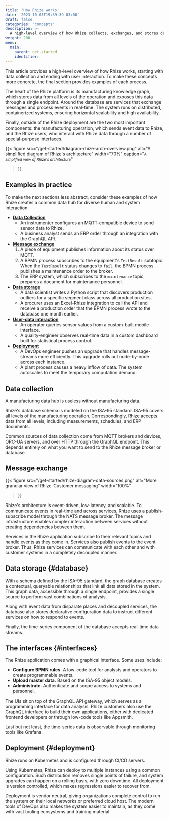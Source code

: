 ```yaml
---
title: 'How Rhize works'
date: '2023-10-03T19:39:39-03:00'
draft: false
categories: "concepts"
description: >-
  A high-level overview of how Rhize collects, exchanges, and stores data, starting with data collection and ending with user interaction.
weight: 200
menu:
  main:
    parent: get-started
    identifier:
---
```


This article provides a high-level overview of how Rhize works, starting with data collection and ending with user interaction.
To make these concepts more concrete, the final section provides examples of each process.

The heart of the Rhize platform is its manufacturing knowledge graph, which stores data from all levels of the operation and exposes this data through a single endpoint.
Around the database are services that exchange messages and process events in real-time.
The system runs on distributed, containerized systems, ensuring horizontal scalability and high availability.

Finally, outside of the Rhize deployment are the two most important components: the manufacturing operation, which sends event data to Rhize, and the Rhize users, who interact with Rhize data through a number of special-purpose interfaces.

{{< figure
src="/get-started/diagram-rhize-arch-overview.png"
alt="A simplified diagram of Rhize's architecture"
width="70%"
caption="<em><small>A simplified view of Rhize's architecture</small></em>"
>}}

## Examples in practice

To make the next sections less abstract, consider these examples of how Rhize creates a common data hub for diverse human and system interaction.

- **[Data Collection](#data-collection)**
    - An instrumenter configures an MQTT-compatible device to send sensor data to Rhize.
    - A business analyst sends an ERP order through an integration with the GraphQL API.
- **[Message exchange](#message-exchange)**
    1. A piece of equipment publishes information about its status over MQTT.
    1. A BPMN process subscribes to the equipment's `TestResult` subtopic. When the `TestResult` status changes to `fail`, the BPMN process publishes a maintenance order to the broker.
    1. The ERP system, which subscribes to the `maintenance` topic, prepares a document for maintenance personnel. 
- **[Data storage](#storage)**
    - A data scientist writes a Python script that discovers production outliers for a specific segment class across all production sites.
    - A procurer uses an Excel-Rhize integration to call the API and receive a production order that the BPMN process wrote to the database one month earlier.
- **[User-data interaction](#interfaces)**
    - An operator queries sensor values from a custom-built mobile interface.
    - A quality-engineer observes real-time data in a custom dashboard built for statistical process control.
- **[Deployment](#deployment)**
    - A DevOps engineer pushes an upgrade that handles message-streams more efficiently. This upgrade rolls out node-by-node across each instance.
    - A plant process causes a heavy inflow of data. The system autoscales to meet the temporary computation demand.

## Data collection

A manufacturing data hub is useless without manufacturing data.

Rhize's database schema is modeled on the ISA-95 standard.
ISA-95 covers all levels of the manufacturing operation.
Correspondingly, Rhize accepts data from all levels, including measurements, schedules, and ERP documents.

Common sources of data collection come from MQTT brokers and devices, OPC-UA servers, and over HTTP through the GraphQL endpoint.
This depends entirely on what you want to send to the Rhize message broker or database.

## Message exchange

{{< figure
src="/get-started/rhize-diagram-data-sources.png"
alt="More granular view of Rhize-Customer messaging"
width="100%"
>}}

Rhize's architecture is event-driven, low-latency, and scalable.
To communicate events in real-time and across services, Rhize uses a publish-subscribe model through the NATS message broker.
The message infrastructure enables complex interaction between services without creating dependencies between them.

Services in the Rhize application subscribe to their relevant topics and handle events as they come in.
Services also publish events to the event broker.
Thus, Rhize services can communicate with each other and with customer systems in a completely decoupled manner.

## Data storage {#database}

With a schema defined by the ISA-95 standard,
the graph database creates a contextual, queryable relationships that link all data stored in the system.
This graph data, accessible through a single endpoint, provides a single source to perform vast combinations of analysis.

Along with event data from disparate places and decoupled services,
the database also stores declarative configuration data to instruct different services on how to respond to events.

Finally, the time-series component of the database accepts real-time data streams.

## The interfaces {#interfaces}

The Rhize application comes with a graphical interface.
Some uses include:
- **Configure BPMN rules.** A low-code tool for analysts and operators to create programmable events.
- **Upload master data.**  Based on the ISA-95 object models.
- **Administrate.** Authenticate and scope access to systems and personnel.

The UIs sit on top of the GraphQL API gateway, which serves as a programming interface for data analysis.
Rhize customers also use the GraphQL interface to build their own applications, either with dedicated frontend developers or through low-code tools like Appsmith.

Last but not least, the time-series data is observable through monitoring tools like Grafana.

## Deployment {#deployment}

Rhize runs on Kubernetes and is configured through CI/CD servers.

Using Kubernetes, Rhize can deploy to multiple instances using a common configuration.
Such distribution removes single points of failure, and system upgrades can happen on a rolling basis, with zero downtime.
All deployment is version controlled, which makes regressions easier to recover from.

Deployment is vendor neutral, giving organizations complete control to run the system on their local networks or preferred cloud host.
The modern tools of DevOps also makes the system easier to maintain, as they come with vast tooling ecosystems and training material.

